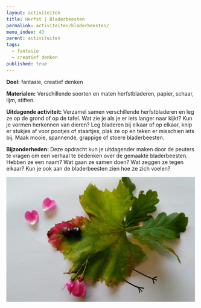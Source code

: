 ```yaml
---
layout: activiteiten
title: Herfst | Bladerbeesten
permalink: activiteiten/bladerbeesten/
menu_index: 43
parent: activiteiten
tags:
  - fantasie
  - creatief denken
published: true
---
```


**Doel:** fantasie, creatief denken

<p style="margin-top: 10px;"/>

**Materialen:** Verschillende soorten en maten herfstbladeren, papier, schaar, lijm, stiften.

<p style="margin-top: 10px;"/>

**Uitdagende activiteit:** Verzamel samen verschillende herfstbladeren en leg ze op de grond of op de tafel. Wat zie je als je er iets langer naar kijkt? Kun je vormen herkennen van dieren? Leg bladeren bij elkaar of op elkaar, knip er stukjes af voor pootjes of staartjes, plak ze op en teken er misschien iets bij. Maak mooie, spannende, grappige of stoere bladerbeesten.

<p style="margin-top: 10px;"/>

**Bijzonderheden:** Deze opdracht kun je uitdagender maken door de peuters te vragen om een verhaal te bedenken over de gemaakte bladerbeesten. Hebben ze een naam? Wat gaan ze samen doen? Wat zeggen ze tegen elkaar? Kun je ook aan de bladerbeesten zien hoe ze zich voelen?

<p style="margin-top: 10px;"/>

<img src="/images/activiteiten/bladerbeest.jpg" class="left-aligned"/>
